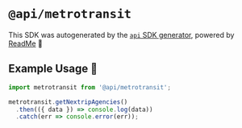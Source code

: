 # `@api/metrotransit`

This SDK was autogenerated by the [`api` SDK generator](https://api.readme.dev), powered by [ReadMe](https://readme.com) 🦉

## Example Usage 🚀

```js
import metrotransit from '@api/metrotransit';

metrotransit.getNextripAgencies()
  .then(({ data }) => console.log(data))
  .catch(err => console.error(err));
```

<!---

Here's some additional info about the generated SDK:

`api` version: <<package version>>
Generated at 2023-10-25T00:00:00.000Z

--->
